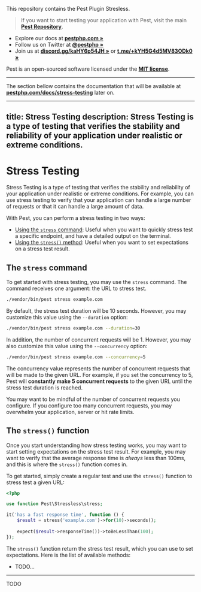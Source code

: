 This repository contains the Pest Plugin Stresless.

> If you want to start testing your application with Pest, visit the main **[Pest Repository](https://github.com/pestphp/pest)**.

- Explore our docs at **[pestphp.com »](https://pestphp.com)**
- Follow us on Twitter at **[@pestphp »](https://twitter.com/pestphp)**
- Join us at **[discord.gg/kaHY6p54JH »](https://discord.gg/kaHY6p54JH)** or **[t.me/+kYH5G4d5MV83ODk0 »](https://t.me/+kYH5G4d5MV83ODk0)**

Pest is an open-sourced software licensed under the **[MIT license](https://opensource.org/licenses/MIT)**.

---

The section bellow contains the documentation that will be available at **[pestphp.com/docs/stress-testing](https://pestphp.com/docs/stress-testing)** later on.

---
title: Stress Testing
description: Stress Testing is a type of testing that verifies the stability and reliability of your application under realistic or extreme conditions.
---

# Stress Testing

Stress Testing is a type of testing that verifies the stability and reliability of your application under realistic or extreme conditions. For example, you can use stress testing to verify that your application can handle a large number of requests or that it can handle a large amount of data.

With Pest, you can perform a stress testing in two ways:

- [Using the `stress` command](#the-stress-command): Useful when you want to quickly stress test a specific endpoint, and have a detailed output on the terminal.
- [Using the `stress()` method](#the-stress-function): Useful when you want to set expectations on a stress test result.

## The `stress` command

To get started with stress testing, you may use the `stress` command. The command receives one argument: the URL to stress test.

```bash
./vendor/bin/pest stress example.com
```

By default, the stress test duration will be 10 seconds. However, you may customize this value using the `--duration` option:

```bash
./vendor/bin/pest stress example.com --duration=30
```

In addition, the number of concurrent requests will be 1. However, you may also customize this value using the `--concurrency` option:

```bash
./vendor/bin/pest stress example.com --concurrency=5
```

The concurrency value represents the number of concurrent requests that will be made to the given URL. For example, if you set the concurrency to 5, Pest will **constantly make 5 concurrent requests** to the given URL until the stress test duration is reached.

You may want to be mindful of the number of concurrent requests you configure. If you configure too many concurrent requests, you may overwhelm your application, server or hit rate limits.

## The `stress()` function

Once you start understanding how stress testing works, you may want to start setting expectations on the stress test result. For example, you may want to verify that the average response time is *always* less than 100ms, and this is where the `stress()` function comes in.

To get started, simply create a regular test and use the `stress()` function to stress test a given URL:

```php
<?php

use function Pest\Stressless\stress;

it('has a fast response time', function () {
    $result = stress('example.com')->for(10)->seconds();
    
    expect($result->responseTime())->toBeLessThan(100);
});
```

The `stress()` function return the stress test result, which you can use to set expectations. Here is the list of available methods:

- TODO...

---

TODO
